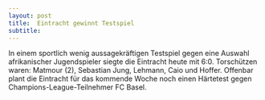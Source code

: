 ```yaml
---
layout: post
title:  Eintracht gewinnt Testspiel
subtitle:  
---
```


In einem sportlich wenig aussagekräftigen Testspiel gegen eine Auswahl afrikanischer Jugendspieler siegte die Eintracht heute mit 6:0. Torschützen waren: Matmour (2), Sebastian Jung, Lehmann, Caio und Hoffer. Offenbar plant die Eintracht für das kommende Woche noch einen Härtetest gegen Champions-League-Teilnehmer FC Basel. 


